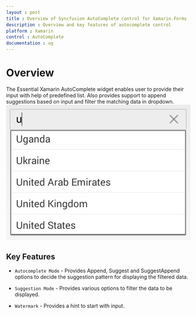 ```yaml
---
layout : post
title : Overview of Syncfusion AutoComplete control for Xamarin.Forms
description : Overview and key features of autocomplete control
platform : Xamarin
control : AutoComplete
documentation : ug
---
```


# Overview

The Essential Xamarin AutoComplete widget enables user to provide their input with help of predefined list. Also provides support to append suggestions based on input and filter the matching data in dropdown.
![](images/overview.png)

## Key Features

* `Autocomplete Mode` - Provides Append, Suggest and SuggestAppend options to decide the suggestion pattern for displaying the filtered data.

* `Suggestion Mode` - Provides various options to filter the data to be displayed.

* `Watermark` - Provides a hint to start with input.

